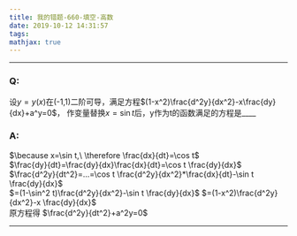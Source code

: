 ```yaml
---
title: 我的错题-660-填空-高数
date: 2019-10-12 14:31:57
tags:
mathjax: true
---
```


---
### Q:
设$y=y(x)$在(-1,1)二阶可导，满足方程$(1-x^2)\frac{d^2y}{dx^2}-x\frac{dy}{dx}+a^y=0$，
作变量替换$x=\sin t$后，y作为t的函数满足的方程是____

### A:
$\because x=\sin t,\ \therefore \frac{dx}{dt}=\cos t$  
$\frac{dy}{dt}=\frac{dy}{dx}\frac{dx}{dt}=\cos t \frac{dy}{dx}$  
$\frac{d^2y}{dt^2}=...=\cos t \frac{d^2y}{dx^2}*\frac{dx}{dt}-\sin t \frac{dy}{dx}$  
$=(1-\sin^2 t)\frac{d^2y}{dx^2}-\sin t \frac{dy}{dx}$
$=(1-x^2)\frac{d^2y}{dx^2}-x \frac{dy}{dx}$  
原方程得 $\frac{d^2y}{dt^2}+a^2y=0$  

---